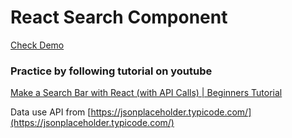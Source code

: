 # React Search Component
[Check Demo](https://react-search-result.vercel.app/)

### Practice by following tutorial on youtube 

[Make a Search Bar with React (with API Calls) | Beginners Tutorial](https://www.youtube.com/watch?v=sWVgMcz8Q44&ab_channel=CodeComplete)



Data use API from [https://jsonplaceholder.typicode.com/](https://jsonplaceholder.typicode.com/)
